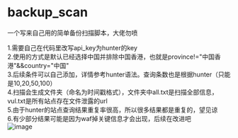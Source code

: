 # backup_scan
一个写来自己用的简单备份扫描脚本，大佬勿喷  

1.需要自己在代码里改写api_key为hunter的key  
2.使用的方式是默认已经选择中国并排除中国香港，也就是province!="中国香港"&&country="中国"  
3.后续条件可以自己添加，详情参考hunter语法。查询条数也是根据hunter（只能是10,20,50,100）  
4.扫描会生成文件夹（命名为时间戳格式），文件夹中all.txt是扫描全部信息，vul.txt是所有站点存在文件泄露的url  
5.由于hunter的站点查询结果重复率很高，所以很多结果都是重复的，望见谅  
6.有少部分结果可能是因为waf掉关键信息才会出现，后续在改进吧  
![image](https://user-images.githubusercontent.com/73013511/147515669-7fd44c29-db5a-472e-aac6-c196b7a1d8a5.png)
